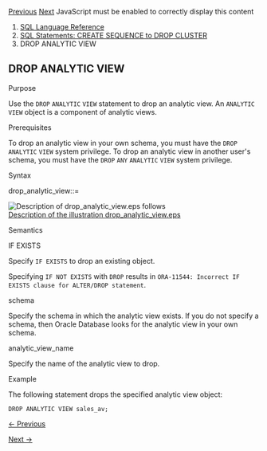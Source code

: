 [Previous](DISASSOCIATE-STATISTICS.md) [Next](DROP-ATTRIBUTE-DIMENSION.md)
JavaScript must be enabled to correctly display this content

  1. [SQL Language Reference ](index.md)
  2. [SQL Statements: CREATE SEQUENCE to DROP CLUSTER](SQL-Statements-CREATE-SEQUENCE-to-DROP-CLUSTER.md)
  3. DROP ANALYTIC VIEW

## DROP ANALYTIC VIEW

Purpose

Use the `DROP` `ANALYTIC` `VIEW` statement to drop an analytic view. An
`ANALYTIC` `VIEW` object is a component of analytic views.

Prerequisites

To drop an analytic view in your own schema, you must have the `DROP`
`ANALYTIC` `VIEW` system privilege. To drop an analytic view in another user's
schema, you must have the `DROP` `ANY` `ANALYTIC` `VIEW` system privilege.

Syntax

drop_analytic_view::=

![Description of drop_analytic_view.eps
follows](https://docs.oracle.com/en/database/oracle/oracle-database/23/sqlrf/img/drop_analytic_view.gif)  
[Description of the illustration
drop_analytic_view.eps](img_text/drop_analytic_view.md)

Semantics

IF EXISTS

Specify `IF EXISTS` to drop an existing object.

Specifying `IF NOT EXISTS` with `DROP` results in `ORA-11544: Incorrect IF
EXISTS clause for ALTER/DROP statement`.

schema

Specify the schema in which the analytic view exists. If you do not specify a
schema, then Oracle Database looks for the analytic view in your own schema.

analytic_view_name

Specify the name of the analytic view to drop.

Example

The following statement drops the specified analytic view object:

    
    
    DROP ANALYTIC VIEW sales_av;


[← Previous](DISASSOCIATE-STATISTICS.md)

[Next →](DROP-ATTRIBUTE-DIMENSION.md)
